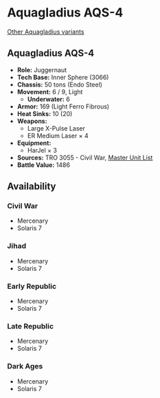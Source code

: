 # Aquagladius AQS-4

[Other Aquagladius variants](../aquagladius.md)

## Aquagladius AQS-4
- **Role:** Juggernaut
- **Tech Base:** Inner Sphere (3066)
- **Chassis:** 50 tons (Endo Steel)
- **Movement:** 6 / 9, Light
  - **Underwater:** 6
- **Armor:** 169 (Light Ferro Fibrous)
- **Heat Sinks:** 10 (20)
- **Weapons:**
  - Large X-Pulse Laser
  - ER Medium Laser × 4
- **Equipment:**
  - HarJel × 3
- **Sources:** TRO 3055 - Civil War, [Master Unit List](http://masterunitlist.info/Unit/Details/59/aquagladius-aqs-4)
- **Battle Value:** 1486

## Availability

### Civil War
- Mercenary
- Solaris 7

### Jihad
- Mercenary
- Solaris 7

### Early Republic
- Mercenary
- Solaris 7

### Late Republic
- Mercenary
- Solaris 7

### Dark Ages
- Mercenary
- Solaris 7

